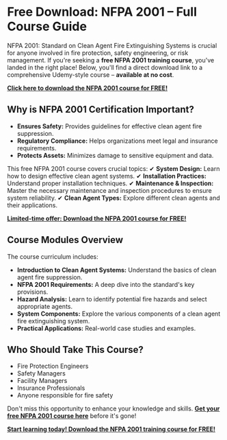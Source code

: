 # Free Download: NFPA 2001 – Full Course Guide

NFPA 2001: Standard on Clean Agent Fire Extinguishing Systems is crucial for anyone involved in fire protection, safety engineering, or risk management. If you're seeking a **free NFPA 2001 training course**, you've landed in the right place! Below, you'll find a direct download link to a comprehensive Udemy-style course – **available at no cost**.

[**Click here to download the NFPA 2001 course for FREE!**](https://udemywork.com/nfpa-2001)

## Why is NFPA 2001 Certification Important?

- **Ensures Safety:**  Provides guidelines for effective clean agent fire suppression.
- **Regulatory Compliance:**  Helps organizations meet legal and insurance requirements.
- **Protects Assets:** Minimizes damage to sensitive equipment and data.

This free NFPA 2001 course covers crucial topics:
✔ **System Design:**  Learn how to design effective clean agent systems.
✔ **Installation Practices:** Understand proper installation techniques.
✔ **Maintenance & Inspection:**  Master the necessary maintenance and inspection procedures to ensure system reliability.
✔ **Clean Agent Types:** Explore different clean agents and their applications.

[**Limited-time offer: Download the NFPA 2001 course for FREE!**](https://udemywork.com/nfpa-2001)

## Course Modules Overview

The course curriculum includes:

*   **Introduction to Clean Agent Systems:** Understand the basics of clean agent fire suppression.
*   **NFPA 2001 Requirements:** A deep dive into the standard's key provisions.
*   **Hazard Analysis:** Learn to identify potential fire hazards and select appropriate agents.
*   **System Components:**  Explore the various components of a clean agent fire extinguishing system.
*   **Practical Applications:** Real-world case studies and examples.

## Who Should Take This Course?

*   Fire Protection Engineers
*   Safety Managers
*   Facility Managers
*   Insurance Professionals
*   Anyone responsible for fire safety

Don't miss this opportunity to enhance your knowledge and skills. **[Get your free NFPA 2001 course here](https://udemywork.com/nfpa-2001)** before it's gone!

[**Start learning today! Download the NFPA 2001 training course for FREE!**](https://udemywork.com/nfpa-2001)
